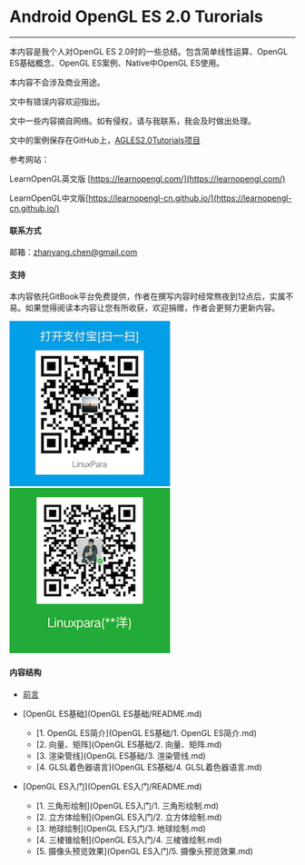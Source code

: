 # Android OpenGL ES 2.0 Turorials

---

本内容是我个人对OpenGL ES 2.0时的一些总结。包含简单线性运算、OpenGL ES基础概念、OpenGL ES案例、Native中OpenGL ES使用。

本内容不会涉及商业用途。

文中有错误内容欢迎指出。

文中一些内容摘自网络。如有侵权，请与我联系，我会及时做出处理。

文中的案例保存在GitHub上，[AGLES2.0Tutorials项目](https://github.com/LinuxparaChen/AGLES2.0Tutorials)

参考网站：

LearnOpenGL英文版 [https://learnopengl.com/](https://learnopengl.com/)

LearnOpenGL中文版[https://learnopengl-cn.github.io/](https://learnopengl-cn.github.io/)

#### 联系方式

邮箱：zhanyang.chen@gmail.com

#### 支持

本内容依托GitBook平台免费提供，作者在撰写内容时经常熬夜到12点后，实属不易。如果觉得阅读本内容让您有所收获，欢迎捐赠，作者会更努力更新内容。

![](/assets/支付宝收款码.jpg)                   ![](/assets/微信收款码.png)

#### 内容结构

* [前言](README.md)

* [OpenGL ES基础](OpenGL ES基础/README.md)

  * [1. OpenGL ES简介](OpenGL ES基础/1. OpenGL ES简介.md)
  * [2. 向量、矩阵](OpenGL ES基础/2. 向量、矩阵.md)
  * [3. 渲染管线](OpenGL ES基础/3. 渲染管线.md)
  * [4. GLSL着色器语言](OpenGL ES基础/4. GLSL着色器语言.md)

* [OpenGL ES入门](OpenGL ES入门/README.md)

  * [1. 三角形绘制](OpenGL ES入门/1. 三角形绘制.md)  
  * [2. 立方体绘制](OpenGL ES入门/2. 立方体绘制.md)  
  * [3. 地球绘制](OpenGL ES入门/3. 地球绘制.md)  
  * [4. 三棱锥绘制](OpenGL ES入门/4. 三棱锥绘制.md)  
  * [5. 摄像头预览效果](OpenGL ES入门/5. 摄像头预览效果.md)



